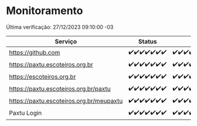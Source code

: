 # Monitoramento

Última verificação: 27/12/2023 09:10:00 -03

|Serviço|Status|Últimas 24h|
|---|---|---|
|https://github.com|<span title="2023-12-20: OK=24">✔️</span><span title="2023-12-21: OK=24">✔️</span><span title="2023-12-22: OK=24">✔️</span><span title="2023-12-23: OK=24">✔️</span><span title="2023-12-24: OK=24">✔️</span><span title="2023-12-25: OK=24">✔️</span><span title="2023-12-26: OK=12">✔️</span>|<span title="26/12/2023 09:10:00 -03 : 200">✔️</span><span title="26/12/2023 10:07:00 -03 : 200">✔️</span><span title="26/12/2023 11:04:00 -03 : 200">✔️</span><span title="26/12/2023 12:06:00 -03 : 200">✔️</span><span title="26/12/2023 13:07:00 -03 : 200">✔️</span><span title="26/12/2023 14:04:00 -03 : 200">✔️</span><span title="26/12/2023 15:07:00 -03 : 200">✔️</span><span title="26/12/2023 16:03:00 -03 : 200">✔️</span><span title="26/12/2023 17:06:00 -03 : 200">✔️</span><span title="26/12/2023 18:03:00 -03 : 200">✔️</span><span title="26/12/2023 19:04:00 -03 : 200">✔️</span><span title="26/12/2023 20:06:00 -03 : 200">✔️</span><span title="26/12/2023 21:29:00 -03 : 200">✔️</span><span title="26/12/2023 22:42:00 -03 : 200">✔️</span><span title="26/12/2023 23:17:00 -03 : 200">✔️</span><span title="27/12/2023 00:07:00 -03 : 200">✔️</span><span title="27/12/2023 01:07:00 -03 : 200">✔️</span><span title="27/12/2023 02:06:00 -03 : 200">✔️</span><span title="27/12/2023 03:08:00 -03 : 200">✔️</span><span title="27/12/2023 04:05:00 -03 : 200">✔️</span><span title="27/12/2023 05:08:00 -03 : 200">✔️</span><span title="27/12/2023 06:06:00 -03 : 200">✔️</span><span title="27/12/2023 07:06:00 -03 : 200">✔️</span><span title="27/12/2023 08:03:00 -03 : 200">✔️</span><span title="27/12/2023 09:10:00 -03 : 200">✔️</span>|
|https://paxtu.escoteiros.org.br|<span title="2023-12-20: OK=24">✔️</span><span title="2023-12-21: OK=24">✔️</span><span title="2023-12-22: OK=24">✔️</span><span title="2023-12-23: OK=24">✔️</span><span title="2023-12-24: OK=24">✔️</span><span title="2023-12-25: OK=24">✔️</span><span title="2023-12-26: OK=12">✔️</span>|<span title="26/12/2023 09:10:00 -03 : 200">✔️</span><span title="26/12/2023 10:07:00 -03 : 200">✔️</span><span title="26/12/2023 11:04:00 -03 : 200">✔️</span><span title="26/12/2023 12:06:00 -03 : 200">✔️</span><span title="26/12/2023 13:07:00 -03 : 200">✔️</span><span title="26/12/2023 14:04:00 -03 : 200">✔️</span><span title="26/12/2023 15:07:00 -03 : 200">✔️</span><span title="26/12/2023 16:03:00 -03 : 200">✔️</span><span title="26/12/2023 17:06:00 -03 : 200">✔️</span><span title="26/12/2023 18:03:00 -03 : 200">✔️</span><span title="26/12/2023 19:04:00 -03 : 200">✔️</span><span title="26/12/2023 20:06:00 -03 : 200">✔️</span><span title="26/12/2023 21:29:00 -03 : 200">✔️</span><span title="26/12/2023 22:42:00 -03 : 200">✔️</span><span title="26/12/2023 23:17:00 -03 : 200">✔️</span><span title="27/12/2023 00:07:00 -03 : 200">✔️</span><span title="27/12/2023 01:07:00 -03 : 200">✔️</span><span title="27/12/2023 02:06:00 -03 : 200">✔️</span><span title="27/12/2023 03:08:00 -03 : 200">✔️</span><span title="27/12/2023 04:05:00 -03 : 200">✔️</span><span title="27/12/2023 05:08:00 -03 : 200">✔️</span><span title="27/12/2023 06:06:00 -03 : 200">✔️</span><span title="27/12/2023 07:06:00 -03 : 200">✔️</span><span title="27/12/2023 08:03:00 -03 : 200">✔️</span><span title="27/12/2023 09:10:00 -03 : 200">✔️</span>|
|https://escoteiros.org.br|<span title="2023-12-20: OK=24">✔️</span><span title="2023-12-21: OK=24">✔️</span><span title="2023-12-22: OK=24">✔️</span><span title="2023-12-23: OK=24">✔️</span><span title="2023-12-24: OK=24">✔️</span><span title="2023-12-25: OK=24">✔️</span><span title="2023-12-26: OK=12">✔️</span>|<span title="26/12/2023 09:10:00 -03 : 200">✔️</span><span title="26/12/2023 10:07:00 -03 : 200">✔️</span><span title="26/12/2023 11:04:00 -03 : 200">✔️</span><span title="26/12/2023 12:06:00 -03 : 200">✔️</span><span title="26/12/2023 13:07:00 -03 : 200">✔️</span><span title="26/12/2023 14:04:00 -03 : 200">✔️</span><span title="26/12/2023 15:07:00 -03 : 200">✔️</span><span title="26/12/2023 16:03:00 -03 : 200">✔️</span><span title="26/12/2023 17:06:00 -03 : 200">✔️</span><span title="26/12/2023 18:03:00 -03 : 200">✔️</span><span title="26/12/2023 19:04:00 -03 : 200">✔️</span><span title="26/12/2023 20:06:00 -03 : 200">✔️</span><span title="26/12/2023 21:29:00 -03 : 200">✔️</span><span title="26/12/2023 22:42:00 -03 : 200">✔️</span><span title="26/12/2023 23:17:00 -03 : 200">✔️</span><span title="27/12/2023 00:07:00 -03 : 200">✔️</span><span title="27/12/2023 01:07:00 -03 : 200">✔️</span><span title="27/12/2023 02:06:00 -03 : 200">✔️</span><span title="27/12/2023 03:08:00 -03 : 200">✔️</span><span title="27/12/2023 04:05:00 -03 : 200">✔️</span><span title="27/12/2023 05:08:00 -03 : 200">✔️</span><span title="27/12/2023 06:06:00 -03 : 200">✔️</span><span title="27/12/2023 07:06:00 -03 : 200">✔️</span><span title="27/12/2023 08:03:00 -03 : 200">✔️</span><span title="27/12/2023 09:10:00 -03 : 200">✔️</span>|
|https://paxtu.escoteiros.org.br/paxtu|<span title="2023-12-20: OK=24">✔️</span><span title="2023-12-21: OK=24">✔️</span><span title="2023-12-22: OK=24">✔️</span><span title="2023-12-23: OK=24">✔️</span><span title="2023-12-24: OK=24">✔️</span><span title="2023-12-25: OK=24">✔️</span><span title="2023-12-26: OK=12">✔️</span>|<span title="26/12/2023 09:10:00 -03 : 200">✔️</span><span title="26/12/2023 10:07:00 -03 : 200">✔️</span><span title="26/12/2023 11:04:00 -03 : 200">✔️</span><span title="26/12/2023 12:06:00 -03 : 200">✔️</span><span title="26/12/2023 13:07:00 -03 : 200">✔️</span><span title="26/12/2023 14:04:00 -03 : 200">✔️</span><span title="26/12/2023 15:07:00 -03 : 200">✔️</span><span title="26/12/2023 16:03:00 -03 : 200">✔️</span><span title="26/12/2023 17:06:00 -03 : 200">✔️</span><span title="26/12/2023 18:03:00 -03 : 200">✔️</span><span title="26/12/2023 19:04:00 -03 : 200">✔️</span><span title="26/12/2023 20:06:00 -03 : 200">✔️</span><span title="26/12/2023 21:29:00 -03 : 200">✔️</span><span title="26/12/2023 22:42:00 -03 : 200">✔️</span><span title="26/12/2023 23:17:00 -03 : 200">✔️</span><span title="27/12/2023 00:07:00 -03 : 200">✔️</span><span title="27/12/2023 01:07:00 -03 : 200">✔️</span><span title="27/12/2023 02:06:00 -03 : 200">✔️</span><span title="27/12/2023 03:08:00 -03 : 200">✔️</span><span title="27/12/2023 04:05:00 -03 : 200">✔️</span><span title="27/12/2023 05:08:00 -03 : 200">✔️</span><span title="27/12/2023 06:06:00 -03 : 200">✔️</span><span title="27/12/2023 07:06:00 -03 : 200">✔️</span><span title="27/12/2023 08:03:00 -03 : 200">✔️</span><span title="27/12/2023 09:10:00 -03 : 200">✔️</span>|
|https://paxtu.escoteiros.org.br/meupaxtu|<span title="2023-12-20: OK=24">✔️</span><span title="2023-12-21: OK=24">✔️</span><span title="2023-12-22: OK=24">✔️</span><span title="2023-12-23: OK=24">✔️</span><span title="2023-12-24: OK=24">✔️</span><span title="2023-12-25: OK=24">✔️</span><span title="2023-12-26: OK=12">✔️</span>|<span title="26/12/2023 09:10:00 -03 : 200">✔️</span><span title="26/12/2023 10:07:00 -03 : 200">✔️</span><span title="26/12/2023 11:04:00 -03 : 200">✔️</span><span title="26/12/2023 12:06:00 -03 : 200">✔️</span><span title="26/12/2023 13:07:00 -03 : 200">✔️</span><span title="26/12/2023 14:04:00 -03 : 200">✔️</span><span title="26/12/2023 15:07:00 -03 : 200">✔️</span><span title="26/12/2023 16:03:00 -03 : 200">✔️</span><span title="26/12/2023 17:06:00 -03 : 200">✔️</span><span title="26/12/2023 18:03:00 -03 : 200">✔️</span><span title="26/12/2023 19:04:00 -03 : 200">✔️</span><span title="26/12/2023 20:06:00 -03 : 200">✔️</span><span title="26/12/2023 21:29:00 -03 : 200">✔️</span><span title="26/12/2023 22:42:00 -03 : 200">✔️</span><span title="26/12/2023 23:17:00 -03 : 200">✔️</span><span title="27/12/2023 00:07:00 -03 : 200">✔️</span><span title="27/12/2023 01:07:00 -03 : 200">✔️</span><span title="27/12/2023 02:06:00 -03 : 200">✔️</span><span title="27/12/2023 03:08:00 -03 : 200">✔️</span><span title="27/12/2023 04:05:00 -03 : 200">✔️</span><span title="27/12/2023 05:08:00 -03 : 200">✔️</span><span title="27/12/2023 06:06:00 -03 : 200">✔️</span><span title="27/12/2023 07:06:00 -03 : 200">✔️</span><span title="27/12/2023 08:03:00 -03 : 200">✔️</span><span title="27/12/2023 09:10:00 -03 : 200">✔️</span>|
|Paxtu Login|<span title="2023-12-20: OK=24">✔️</span><span title="2023-12-21: OK=24">✔️</span><span title="2023-12-22: OK=24">✔️</span><span title="2023-12-23: OK=24">✔️</span><span title="2023-12-24: OK=24">✔️</span><span title="2023-12-25: OK=24">✔️</span><span title="2023-12-26: OK=12">✔️</span>|<span title="26/12/2023 09:10:00 -03 : 200">✔️</span><span title="26/12/2023 10:07:00 -03 : 200">✔️</span><span title="26/12/2023 11:04:00 -03 : 200">✔️</span><span title="26/12/2023 12:06:00 -03 : 200">✔️</span><span title="26/12/2023 13:07:00 -03 : 200">✔️</span><span title="26/12/2023 14:04:00 -03 : 200">✔️</span><span title="26/12/2023 15:07:00 -03 : 200">✔️</span><span title="26/12/2023 16:03:00 -03 : 200">✔️</span><span title="26/12/2023 17:06:00 -03 : 200">✔️</span><span title="26/12/2023 18:03:00 -03 : 200">✔️</span><span title="26/12/2023 19:04:00 -03 : 200">✔️</span><span title="26/12/2023 20:06:00 -03 : 200">✔️</span><span title="26/12/2023 21:29:00 -03 : 200">✔️</span><span title="26/12/2023 22:42:00 -03 : 200">✔️</span><span title="26/12/2023 23:17:00 -03 : 200">✔️</span><span title="27/12/2023 00:07:00 -03 : 200">✔️</span><span title="27/12/2023 01:07:00 -03 : 200">✔️</span><span title="27/12/2023 02:06:00 -03 : 200">✔️</span><span title="27/12/2023 03:08:00 -03 : 200">✔️</span><span title="27/12/2023 04:05:00 -03 : 200">✔️</span><span title="27/12/2023 05:08:00 -03 : 200">✔️</span><span title="27/12/2023 06:06:00 -03 : 200">✔️</span><span title="27/12/2023 07:06:00 -03 : 200">✔️</span><span title="27/12/2023 08:03:00 -03 : 200">✔️</span><span title="27/12/2023 09:10:00 -03 : 200">✔️</span>|
